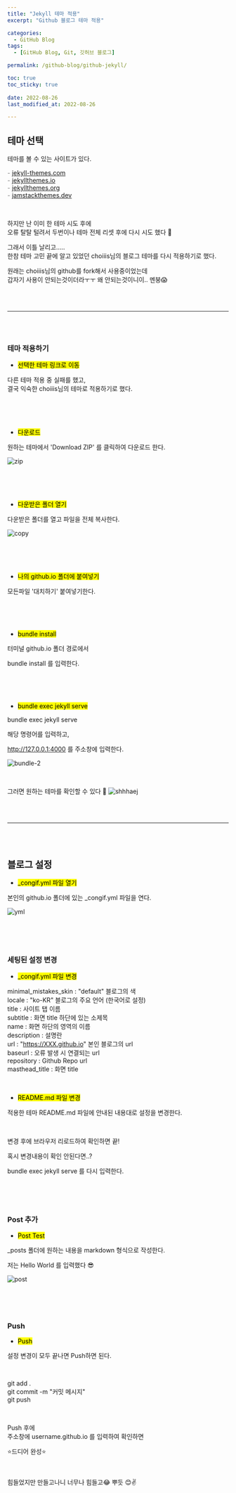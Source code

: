 ```yaml
---
title: "Jekyll 테마 적용"
excerpt: "Github 블로그 테마 적용"

categories:
  - GitHub Blog
tags:
  - [GitHub Blog, Git, 깃허브 블로그]

permalink: /github-blog/github-jekyll/

toc: true
toc_sticky: true
 
date: 2022-08-26
last_modified_at: 2022-08-26

---
```


## 테마 선택

테마를 볼 수 있는 사이트가 있다.<br>

<span style="color:gray">- [jekyll-themes.com](https://jekyll-themes.com/)</span><br>
<span style="color:gray">- [jekyllthemes.io](https://jekyllthemes.io/)</span><br>
<span style="color:gray">- [jekyllthemes.org](http://jekyllthemes.org/)</span><br>
<span style="color:gray">- [jamstackthemes.dev](https://jamstackthemes.dev/ssg/jekyll/)</span><br>

<br>

하지만 난 이미 한 테마 시도 후에<br>
오류 탈탈 털려서 두번이나 테마 전체 리셋 후에 다시 시도 했다 🥴

그래서 이틀 날리고.....<br>
한참 테마 고민 끝에 알고 있었던 choiiis님의 블로그 테마를 다시 적용하기로 했다.

원래는 choiiis님의 github를 fork해서 사용중이었는데<br>
갑자기 사용이 안되는것이더라ㅜㅜ 왜 안되는것이니이.. 멘붕😱


<br>
<br>

---

<br>
<br>


### 테마 적용하기

- <mark>선택한 테마 링크로 이동</mark>

다른 테마 적용 중 실패를 했고,<br>
결국 익숙한 choiiis님의 테마로 적용하기로 했다.


<br>
<br>
<br>


- <mark>다운로드</mark>

원하는 테마에서 'Download ZIP' 를 클릭하여 다운로드 한다.

![zip](../assets/images/posts_img/github-blog/zip.jpg)


<br>
<br>
<br>


- <mark>다운받은 폴더 열기</mark>

다운받은 폴더를 열고 파일을 전체 복사한다.

![copy](../assets/images/posts_img/github-blog/copy.JPG)


<br>
<br>
<br>


- <mark>나의 github.io 폴더에 붙여넣기</mark>

모든파일 '대치하기' 붙여넣기한다.


<br>
<br>
<br>


- <mark>bundle install</mark>

터미널 github.io 폴더 경로에서<br>

bundle install 를 입력한다.


<br>
<br>
<br>


- <mark>bundle exec jekyll serve</mark>

bundle exec jekyll serve<br>

해당 명령어를 입력하고, 

http://127.0.0.1:4000 를 주소창에 입력한다.

![bundle-2](../assets/images/posts_img/github-blog/bundle-2.jpg)

<br>

그러면 원하는 테마를 확인할 수 있다 🙂
![shhhaej](../assets/images/posts_img/github-blog/shhhaej.JPG)


<br>
<br>

---

<br>
<br>


## 블로그 설정

- <mark>_congif.yml 파일 열기</mark>

본인의 github.io 폴더에 있는 _congif.yml 파일을 연다.

![yml](../assets/images/posts_img/github-blog/yml.jpg)


<br>
<br>
<br>


### 세팅된 설정 변경

- <mark>_congif.yml 파일 변경</mark>

minimal_mistakes_skin : "default" 블로그의 색 <br>
locale : "ko-KR" 블로그의 주요 언어 (한국어로 설정) <br>
title : 사이트 탭 이름 <br>
subtitle : 화면  title 하단에 있는 소제목 <br>
name : 화면 하단의 영역의 이름 <br>
description : 설명란 <br>
url : "https://XXX.github.io" 본인 블로그의 url <br>
baseurl : 오류 발생 시 연결되는 url <br>
repository : Github Repo url <br>
masthead_title : 화면 title <br>


<br>

- <mark>README.md 파일 변경</mark>

적용한 테마 README.md 파일에 안내된 내용대로 설정을 변경한다.

<br>

변경 후에 브라우저 리로드하여 확인하면 끝!

혹시 변경내용이 확인 안된다면..?

bundle exec jekyll serve 를 다시 입력한다.


<br>
<br>
<br>


### Post 추가

- <mark>Post Test</mark>

_posts 폴더에 원하는 내용을 markdown 형식으로 작성한다.

저는 Hello World 를 입력했다 😎

![post](../assets/images/posts_img/github-blog/post.jpg)


<br>
<br>
<br>


### Push 

- <mark>Push</mark>

설정 변경이 모두 끝나면 Push하면 된다.<br>

<br>

git add . <br>
git commit -m "커밋 메시지" <br>
git push

<br>

Push 후에<br>
주소창에 username.github.io 를 입력하여 확인하면<br> 

⭐드디어 완성⭐

<br>

힘들었지만 만들고나니 너무나 힘들고😂 뿌듯 😊✌️


<br>
<br>